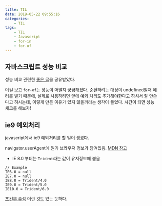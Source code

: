 ```yaml
---
title: TIL
date: 2019-05-22 09:55:16
categories:
    - TIL
tags:
    - TIL
    - Javascript
    - for-in
    - for-of
---
```


## 자바스크립트 성능 비교

성능 비교 관련한 [좋은 글](https://12bme.tistory.com/134?category=682905)을 공유받았다.

이걸 보고 `for-of`는 성능이 어떨지 궁금해졌다. 순환하려는 대상이 undefined일때 에러를 뱉기 때문에, 실제로 사용하려면 앞에 예외 처리도 추가해야한다고 하셔서 잘 안쓴다고 하시는데, 이렇게 만든 이유가 있지 않을까라는 생각이 들었다. 시간이 되면 성능 체크를 해보자!

## ie9 예외처리

javascript에서 ie9 예외처리를 할 일이 생겼다.

navigator.userAgent에 뭔가 브라우저 정보가 담겨있음. [MDN 참고](https://developer.mozilla.org/ko/docs/Web/HTTP/User_agent%EB%A5%BC_%EC%9D%B4%EC%9A%A9%ED%95%9C_%EB%B8%8C%EB%9D%BC%EC%9A%B0%EC%A0%80_%EA%B0%90%EC%A7%80)

-   IE 8.0 부터는 `Trident`라는 값이 유저정보에 붙음

```
// Example
IE6.0 = null
IE7.0 = null
IE8.0 = Trident/4.0
IE9.0 = Trident/5.0
IE10.0 = Trident/6.0
```

[조건부 주석](https://ko.wikipedia.org/wiki/%EC%A1%B0%EA%B1%B4%EB%B6%80_%EC%A3%BC%EC%84%9D) 이란 것도 있는 듯하다.

